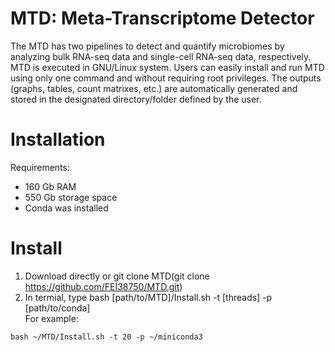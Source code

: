 # MTD: Meta-Transcriptome Detector
The MTD has two pipelines to detect and quantify microbiomes by analyzing bulk RNA-seq data and single-cell RNA-seq data, respectively. MTD is executed in GNU/Linux system. Users can easily install and run MTD using only one command and without requiring root privileges. The outputs (graphs, tables, count matrixes, etc.) are automatically generated and stored in the designated directory/folder defined by the user.
# Installation
Requirements:
* 160 Gb RAM
* 550 Gb storage space
* Conda was installed
# Install
1. Download directly or git clone MTD(git clone https://github.com/FEI38750/MTD.git)
2. In termial, type bash [path/to/MTD]/Install.sh -t [threads] -p [path/to/conda]\
For example:
<pre><code>bash ~/MTD/Install.sh -t 20 -p ~/miniconda3
</code></pre>

